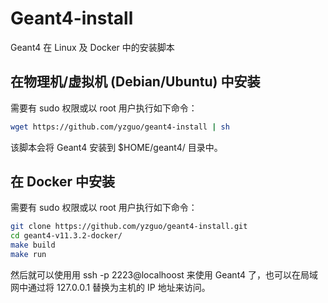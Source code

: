# Geant4-install

Geant4 在 Linux 及 Docker 中的安装脚本

## 在物理机/虚拟机 (Debian/Ubuntu) 中安装

需要有 sudo 权限或以 root 用户执行如下命令：

```bash
wget https://github.com/yzguo/geant4-install | sh
```

该脚本会将 Geant4 安装到 $HOME/geant4/ 目录中。

## 在 Docker 中安装

需要有 sudo 权限或以 root 用户执行如下命令：

```bash
git clone https://github.com/yzguo/geant4-install.git
cd geant4-v11.3.2-docker/
make build
make run
```

然后就可以使用用 ssh -p 2223@localhoost 来使用 Geant4 了，也可以在局域网中通过将 127.0.0.1 替换为主机的 IP 地址来访问。
